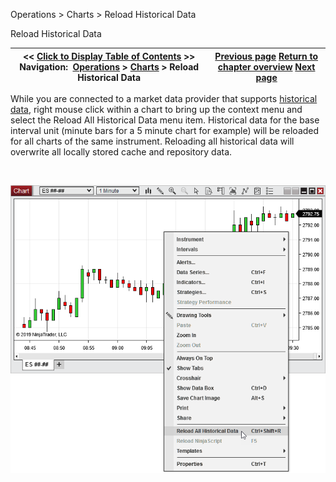 ﻿


Operations \> Charts \> Reload Historical Data






















Reload Historical Data







| \<\< [Click to Display Table of Contents](reload_historical_data.md) \>\> **Navigation:**     [Operations](operations-1.md) \> [Charts](charts-1.md) \> Reload Historical Data | [Previous page](chart_properties-1.md) [Return to chapter overview](charts-1.md) [Next page](how_bars_are_built-1.md) |
| --- | --- |











While you are connected to a market data provider that supports [historical data](data_by_provider-1.md), right mouse click within a chart to bring up the context menu and select the Reload All Historical Data menu item. Historical data for the base interval unit (minute bars for a 5 minute chart for example) will be reloaded for all charts of the same instrument. Reloading all historical data will overwrite all locally stored cache and repository data.


 


![ReloadHistoricalData](reloadhistoricaldata.png)








